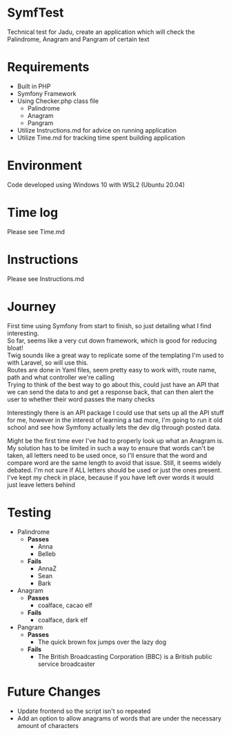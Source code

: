 # SymfTest
Technical test for Jadu, create an application which will check the Palindrome, Anagram and Pangram of certain text

# Requirements
- Built in PHP
- Symfony Framework
- Using Checker.php class file
  - Palindrome
  - Anagram
  - Pangram
- Utilize Instructions.md for advice on running application
- Utilize Time.md for tracking time spent building application

# Environment
Code developed using Windows 10 with WSL2 (Ubuntu 20.04)

# Time log
Please see Time.md

# Instructions
Please see Instructions.md

# Journey
First time using Symfony from start to finish, so just detailing what I find interesting.  
So far, seems like a very cut down framework, which is good for reducing bloat!  
Twig sounds like a great way to replicate some of the templating I'm used to with Laravel, so will use this.  
Routes are done in Yaml files, seem pretty easy to work with, route name, path and what controller we're calling  
Trying to think of the best way to go about this, could just have an API that we can send the data to and get a response back,
that can then alert the user to whether their word passes the many checks

Interestingly there is an API package I could use that sets up all the API stuff for me, however in the interest of learning
a tad more, I'm going to run it old school and see how Symfony actually lets the dev dig through posted data.  

Might be the first time ever I've had to properly look up what an Anagram is. My solution has to be limited in such a way to 
ensure that words can't be taken, all letters need to be used once, so I'll ensure that the word and compare word are the same length to avoid that issue.
Still, it seems widely debated. I'm not sure if ALL letters should be used or just the ones present. I've kept my check in place, because if you have left over words 
it would just leave letters behind

# Testing

- Palindrome
  - **Passes**
    - Anna
    - Belleb
  - **Fails**
    - AnnaZ
    - Sean
    - Bark
- Anagram
  - **Passes**
    - coalface, cacao elf
  - **Fails**
    - coalface, dark elf
- Pangram
  - **Passes**
    - The quick brown fox jumps over the lazy dog
  - **Fails**
    - The British Broadcasting Corporation (BBC) is a British public service broadcaster

# Future Changes
- Update frontend so the script isn't so repeated
- Add an option to allow anagrams of words that are under the necessary amount of characters